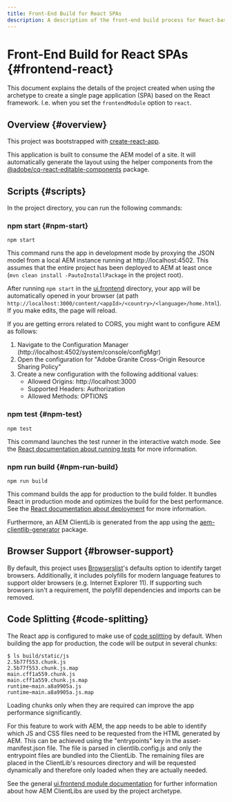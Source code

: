 ```yaml
---
title: Front-End Build for React SPAs
description: A description of the front-end build process for React-based SPA projects
---
```


# Front-End Build for React SPAs {#frontend-react}

This document explains the details of the project created when using the archetype to create a single page application (SPA) based on the React framework. I.e. when you set the `frontendModule` option to `react`.

## Overview {#overview}

This project was bootstrapped with [create-react-app](https://github.com/facebook/create-react-app).

This application is built to consume the AEM model of a site. It will automatically generate the layout using the helper components from the [@adobe/cq-react-editable-components](https://www.npmjs.com/package/@adobe/cq-react-editable-components) package.

## Scripts {#scripts}

In the project directory, you can run the following commands:

### npm start {#npm-start}

```shell
npm start
```

This command runs the app in development mode by proxying the JSON model from a local AEM instance running at http://localhost:4502. This assumes that the entire project has been deployed to AEM at least once (`mvn clean install -PautoInstallPackage` in the project root).

After running `npm start` in the [ui.frontend](uifrontend.md) directory, your app will be automatically opened in your browser (at path `http://localhost:3000/content/<appId>/<country>/<language>/home.html`). If you make edits, the page will reload.

If you are getting errors related to CORS, you might want to configure AEM as follows:

1. Navigate to the Configuration Manager (http://localhost:4502/system/console/configMgr)
1. Open the configuration for "Adobe Granite Cross-Origin Resource Sharing Policy"
1. Create a new configuration with the following additional values:
   * Allowed Origins: http://localhost:3000
   * Supported Headers: Authorization
   * Allowed Methods: OPTIONS

### npm test {#npm-test}

```shell
npm test
```

This command launches the test runner in the interactive watch mode. See the [React documentation about running tests](https://facebook.github.io/create-react-app/docs/running-tests) for more information.

### npm run build {#npm-run-build}

```shell
npm run build
```

This command builds the app for production to the build folder. It bundles React in production mode and optimizes the build for the best performance. See the [React documentation about deployment](https://facebook.github.io/create-react-app/docs/deployment) for more information.

Furthermore, an AEM ClientLib is generated from the app using the [aem-clientlib-generator](https://github.com/wcm-io-frontend/aem-clientlib-generator) package.

## Browser Support {#browser-support}

By default, this project uses [Browserslist](https://github.com/browserslist/browserslist)'s defaults option to identify target browsers. Additionally, it includes polyfills for modern language features to support older browsers (e.g. Internet Explorer 11). If supporting such browsers isn't a requirement, the polyfill dependencies and imports can be removed.

## Code Splitting {#code-splitting}

The React app is configured to make use of [code splitting](https://webpack.js.org/guides/code-splitting) by default. When building the app for production, the code will be output in several chunks:

```shell
$ ls build/static/js
2.5b77f553.chunk.js
2.5b77f553.chunk.js.map
main.cff1a559.chunk.js
main.cff1a559.chunk.js.map
runtime~main.a8a9905a.js
runtime~main.a8a9905a.js.map
```

Loading chunks only when they are required can improve the app performance significantly.

For this feature to work with AEM, the app needs to be able to identify which JS and CSS files need to be requested from the HTML generated by AEM. This can be achieved using the "entrypoints" key in the asset-manifest.json file. The file is parsed in clientlib.config.js and only the entrypoint files are bundled into the ClientLib. The remaining files are placed in the ClientLib's resources directory and will be requested dynamically and therefore only loaded when they are actually needed.

See the general [ui.frontend module documentation](uifrontend.md#clientlibs) for further information about how AEM ClientLibs are used by the project archetype.
